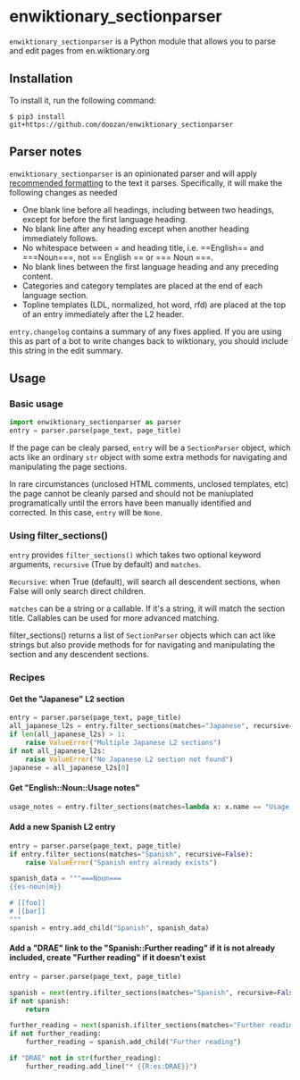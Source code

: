 # enwiktionary_sectionparser
`enwiktionary_sectionparser` is a Python module that allows you to parse and edit pages from en.wiktionary.org

## Installation

To install it, run the following command:

    $ pip3 install git+https://github.com/doozan/enwiktionary_sectionparser

## Parser notes

``enwiktionary_sectionparser`` is an opinionated parser and will apply
[recommended formatting](https://en.wiktionary.org/wiki/Wiktionary:Normalization_of_entries) to the text it parses.
Specifically, it will make the following changes as needed

* One blank line before all headings, including between two headings, except for before the first language heading.
* No blank line after any heading except when another heading immediately follows.
* No whitespace between = and heading title, i.e. ==English== and ===Noun===, not == English == or === Noun ===.
* No blank lines between the first language heading and any preceding content.
* Categories and category templates are placed at the end of each language section.
* Topline templates (LDL, normalized, hot word, rfd) are placed at the top of an entry immediately after the L2 header.

``entry.changelog`` contains a summary of any fixes applied. If you are using this as part of a bot to write changes
back to wiktionary, you should include this string in the edit summary.

## Usage

### Basic usage

```python
import enwiktionary_sectionparser as parser
entry = parser.parse(page_text, page_title)
```

If the page can be clealy parsed, ``entry`` will be a ``SectionParser`` object, which acts like an
ordinary ``str`` object with some extra methods for navigating and manipulating the page sections.

In rare circumstances (unclosed HTML comments, unclosed templates, etc) the page cannot be cleanly parsed and should not
be maniuplated programatically until the errors have been manually identified and corrected. In this case, ``entry`` will
be ``None``.

### Using filter_sections()

``entry`` provides ``filter_sections()`` which takes two optional keyword arguments, ``recursive`` (True by default) and ``matches``.

``Recursive``: when True (default), will search all descendent sections, when False will only search direct children.

``matches`` can be a string or a callable. If it's a string, it will match the section title. Callables can be used for more advanced matching.

filter_sections() returns a list of ``SectionParser`` objects which can act like strings but also provide methods for
for navigating and manipulating the section and any descendent sections.

### Recipes

#### Get the "Japanese" L2 section

```python
entry = parser.parse(page_text, page_title)
all_japanese_l2s = entry.filter_sections(matches="Japanese", recursive=False)
if len(all_japanese_l2s) > 1:
    raise ValueError("Multiple Japanese L2 sections")
if not all_japanese_l2s:
    raise ValueError("No Japanese L2 section not found")
japanese = all_japanese_l2s[0]
```

#### Get "English::Noun::Usage notes"
```python
usage_notes = entry.filter_sections(matches=lambda x: x.name == "Usage notes" and x.path == ("English", "Noun"))
```

#### Add a new Spanish L2 entry
```python
entry = parser.parse(page_text, page_title)
if entry.filter_sections(matches="Spanish", recursive=False):
    raise ValueError("Spanish entry already exists")

spanish_data = """===Noun===
{{es-noun|m}}

# [[foo]]
# [[bar]]
"""
spanish = entry.add_child("Spanish", spanish_data)
```

#### Add a "DRAE" link to the "Spanish::Further reading" if it is not already included, create "Further reading" if it doesn't exist

```python
entry = parser.parse(page_text, page_title)

spanish = next(entry.ifilter_sections(matches="Spanish", recursive=False), None)
if not spanish:
    return

further_reading = next(spanish.ifilter_sections(matches="Further reading"), None)
if not further_reading:
    further_reading = spanish.add_child("Further reading")

if "DRAE" not in str(further_reading):
    further_reading.add_line("* {{R:es:DRAE}}")
```

